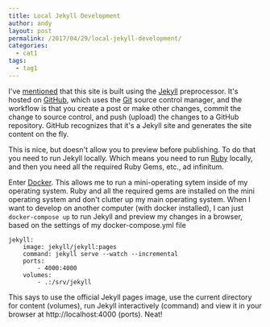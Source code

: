 ```yaml
---
title: Local Jekyll Development
author: andy
layout: post
permalink: /2017/04/29/local-jekyll-development/
categories:
  - cat1
tags:
  - tag1
---
```


I've [mentioned](/2015/05/21/archive/) that this site is built using the [Jekyll](https://jekyllrb.com/) preprocessor. It's hosted on [GitHub](https://github.com/), which uses the [Git](https://git-scm.com/) source control manager, and the workflow is that you create a post or make other changes, commit the change to source control, and push (upload) the changes to a GitHub repository. GitHub recognizes that it's a Jekyll site and generates the site content on the fly. 

This is nice, but doesn't allow you to preview before publishing. To do that you need to run Jekyll locally. Which means you need to run [Ruby](https://www.ruby-lang.org/en/) locally, and then you need all the required Ruby Gems, etc., ad infinitum. 

Enter [Docker](https://www.docker.com/). This allows me to run a mini-operating sytem inside of my operating system. Ruby and all the required gems are installed on the mini operating system and don't clutter up my main operating system. When I want to develop on another computer (with docker installed), I can just `docker-compose up` to run Jekyll and preview my changes in a browser, based on the settings of my docker-compose.yml file

```
jekyll:
    image: jekyll/jekyll:pages
    command: jekyll serve --watch --incremental
    ports:
        - 4000:4000
    volumes:
        - .:/srv/jekyll
```

This says to use the official Jekyll pages image, use the current directory for content (volumes), run Jekyll interactively (command) and view it in your browser at http://localhost:4000 (ports). Neat!